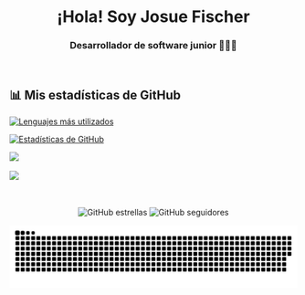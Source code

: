 <div align="center">

# ¡Hola! Soy Josue Fischer

<h3>Desarrollador de software junior 🧑🏻‍💻</h3>

</div>
<br>

## 📊 Mis estadísticas de GitHub

[![Lenguajes más utilizados](https://github-readme-stats.vercel.app/api/top-langs/?username=josuefischery&show_icons=true&count_private=true&theme=dark&langs_count=10&hide=CMake,ShaderLab,C%23,C%2B%2B&layout=compact&border_radius=25&exclude_repo=android_kernel_samsung_gts7,twrp_device_samsung_gts7lwifi,android10_kernel_samsung_gts7lwifi,android_device_samsung_gts7lwifi,android_kernel_samsung_exynos990,android_kernel_samsung_gts7lwifi-old,proprietary_vendor_samsung_gts7lwifi,android_device_samsung_r8s,proprietary_vendor_samsung_r8s,proprietary_vendor_samsung_sm8250-common,android_device_samsung_sm8250-common,android_device_samsung_exynos990-common,kernel_samsung_exynos990,proprietary_vendor_samsung_exynos990-common,recovery_device_samsung_r8s,PatientAccess_Patched,Stagecoach_Patched,social-old,web-repo&custom_title=Lenguajes%20más%20utilizados)](https://github.com/josuefischery)

[![Estadísticas de GitHub](https://github-readme-stats.vercel.app/api?username=josuefischery&show_icons=true&border_radius=25&count_private=true&include_all_commits=true&theme=dark&custom_title=Estadísticas%20de%20GitHub)](https://github.com/josuefischery)

[![](https://github-readme-streak-stats.herokuapp.com/?user=josuefischery&theme=dark&background=151515&border_radius=25&currStreakNum=79FF97&sideNums=79FF97&&count_private=true&hide_border=false)](https://github.com/josuefischery)

![](https://github-profile-trophy.vercel.app/?username=josuefischery&theme=darkhub&no-bg=false&border_radius=25&margin-w=10)

<br>
<div align="center">

![GitHub estrellas](https://img.shields.io/github/stars/josuefischery?color=00BAFF&label=Estrellas)
![GitHub seguidores](https://img.shields.io/github/followers/josuefischery?color=00BAFF&label=Seguidores)

![snake svg](./assets/josuefischer-contribution-grid-snake.svg)

</div>